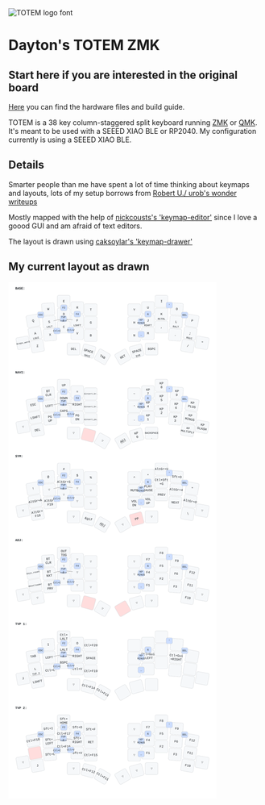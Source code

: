 <picture>
  <source media="(prefers-color-scheme: dark)" srcset="/docs/images/TOTEM_logo_dark.svg">
  <source media="(prefers-color-scheme: light)" srcset="/docs/images/TOTEM_logo_bright.svg">
  <img alt="TOTEM logo font" src="/docs/images/TOTEM_logo_bright.svg">
</picture>

# Dayton's TOTEM ZMK 
## Start here if you are interested in the original board
[Here](https://github.com/GEIGEIGEIST/totem) you can find the hardware files and build guide.

TOTEM is a 38 key column-staggered split keyboard running [ZMK](https://zmk.dev/) or [QMK](https://docs.qmk.fm/). It's meant to be used with a SEEED XIAO BLE or RP2040. My configuration currently is using a SEEED XIAO BLE. 



## Details
Smarter people than me have spent a lot of time thinking about keymaps and layouts, lots of my setup borrows from [Robert U./ urob's wonder writeups](https://github.com/urob/zmk-config)

Mostly mapped with the help of [nickcousts's 'keymap-editor'](https://github.com/nickcoutsos/keymap-editor) since I love a goood GUI and am afraid of text editors.

The layout is drawn using [caksoylar's 'keymap-drawer'](https://github.com/caksoylar/keymap-drawer)

## My current layout as drawn

![Current Layout](/keymap-drawer/totem.svg)